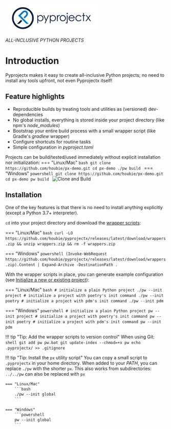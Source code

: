 ![Pyprojectx](assets/px.png)

<i class="md-typeset md-header">
ALL-INCLUSIVE PYTHON PROJECTS
</i>

# Introduction
Pyprojectx makes it easy to create all-inclusive Python projects; no need to install any tools upfront,
not even Pyprojectx itself!

## Feature highlights
* Reproducible builds by treating tools and utilities as (versioned) dev-dependencies
* No global installs, everything is stored inside your project directory (like npm's _node_modules_)
* Bootstrap your entire build process with a small wrapper script (like Gradle's _gradlew_ wrapper)
* Configure shortcuts for routine tasks
* Simple configuration in _pyproject.toml_

Projects can be build/tested/used immediately without explicit installation nor initialization:
=== "Linux/Mac"
    ```bash
    git clone https://github.com/houbie/px-demo.git
    cd px-demo
    ./pw build
    ```
=== "Windows"
    ```powershell
    git clone https://github.com/houbie/px-demo.git
    cd px-demo
    pw build
    ```
![Clone and Build](/assets/build.png)

## Installation
One of the key features is that there is no need to install anything explicitly (except a Python 3.7+ interpreter).

`cd` into your project directory and download the
[wrapper scripts](https://github.com/houbie/pyprojectx/releases/latest/download/wrappers.zip):

=== "Linux/Mac"
    ```bash
    curl -LO https://github.com/houbie/pyprojectx/releases/latest/download/wrappers.zip && unzip wrappers.zip && rm -f wrappers.zip
    ```

=== "Windows"
    ```powershell
    (Invoke-WebRequest https://github.com/houbie/pyprojectx/releases/latest/download/wrappers.zip).Content | Expand-Archive -DestinationPath .
    ```

With the wrapper scripts in place, you can generate example configuration (see [Initialize a new or existing project](/usage/#initialize-a-new-or-existing-project)):

=== "Linux/Mac"
    ```bash
    # initialize a plain Python project
    ./pw --init project
    # initialize a project with poetry's init command
    ./pw --init poetry
    # initialize a project with pdm's init command
    ./pw --init pdm
    ```

=== "Windows"
    ```powershell
    # initialize a plain Python project
    pw --init project
    # initialize a project with poetry's init command
    pw --init poetry
    # initialize a project with pdm's init command
    pw --init pdm
    ```

!!! tip "Tip: Add the wrapper scripts to version control"
    When using Git:
    ```shell
    git add pw pw.bat
    git update-index --chmod=+x pw
    echo .pyprojectx/ >> .gitignore
    ```

!!! tip "Tip: Install the `px` utility script"
    You can copy a small script to `.pyprojectx` in your home directory.
    When added to your _PATH_, you can replace `./pw` with the shorter `px`.
    This also works from subdirectories: `../../pw` can also be replaced with `px`

    === "Linux/Mac"
        ```bash
        ./pw --init global
        ```

    === "Windows"
        ```powershell
        pw --init global
        ```
